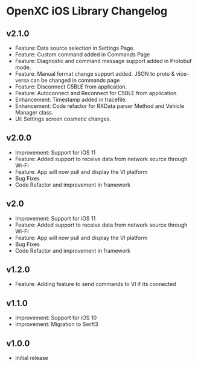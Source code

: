 # OpenXC iOS Library Changelog
## v2.1.0
* Feature: Data source selection in Settings Page.
* Feature: Custom command added in Commands Page
* Feature: Diagnostic and command message support added in Protobuf mode.
* Feature: Manual format change support added. JSON to proto & vice-versa can be changed in commands page
* Feature: Disconnect C5BLE from application.
* Feature: Autoconnect and Reconnect for C5BLE from application.
* Enhancement: Timestamp added in tracefile.
* Enhancement: Code refactor for RXData parser Method and Vehicle Manager class.
* UI: Settings screen cosmetic changes.

## v2.0.0

* Improvement: Support for iOS 11
* Feature: Added support to receive data from network source through Wi-Fi
* Feature: App will now pull and display the VI platform
* Bug Fixes
* Code Refactor and improvement in framework

## v2.0

* Improvement: Support for iOS 11
* Feature: Added support to receive data from network source through Wi-Fi
* Feature: App will now pull and display the VI platform
* Bug Fixes
* Code Refactor and improvement in framework

## v1.2.0

* Feature: Adding feature to send commands to VI if its connected

## v1.1.0

* Improvement: Support for iOS 10
* Improvement: Migration to Swift3

## v1.0.0

* Initial release
